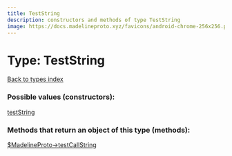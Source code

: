 ```yaml
---
title: TestString
description: constructors and methods of type TestString
image: https://docs.madelineproto.xyz/favicons/android-chrome-256x256.png
---
```

# Type: TestString  
[Back to types index](index.md)



### Possible values (constructors):

[testString](../constructors/testString.md)  



### Methods that return an object of this type (methods):

[$MadelineProto->testCallString](../methods/testCallString.md)  



